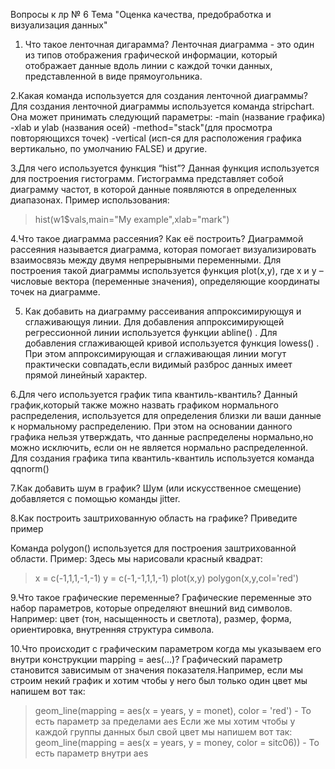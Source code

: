 Вопросы к лр № 6
Тема "Оценка качества, предобработка и визуализация данных"

1. Что такое ленточная дигарамма? 
Ленточная диаграмма - это один из типов отображения графической информации,
который отображает данные  вдоль линии с каждой точки данных, представленной в виде прямоугольника.

2.Какая команда используется для создания ленточной диаграммы?
Для создания ленточной диаграммы используется команда stripchart.
Она может принимать следующий параметры:
-main (название графика)
-xlab и уlab (названия осей)
-method="stack"(для просмотра повторяющихся точек)
-vertical (исп-ся для расположения графика вертикально, по умолчанию FALSE)
и другие.

3.Для чего используется функция “hist”?
Данная функция используется для построения гистограмм.
Гистограмма представляет собой диаграмму частот, в которой данные появляются в определенных диапазонах.
Пример использования: 
> hist(w1$vals,main="My example",xlab="mark")

4.Что такое диаграмма рассеяния? Как её построить?
Диаграммой рассеяния называется диаграмма, которая помогает визуализировать взаимосвязь между двумя непрерывными переменными. 
Для построения такой диаграммы используется функция plot(x,y), где x и y – числовые вектора (переменные значения), определяющие
координаты точек на диаграмме.

5. Как добавить на диаграмму рассеивания аппроксимирующуя и сглаживающуя линии.
Для добавления аппроксимирующей регрессионной линии используется функции abline() .
Для добавления сглаживающей кривой используется функция  lowess() .
При этом  аппроксимирующая и сглаживающая линии могут практически совпадать,если видимый разброс данных имеет прямой линейный характер.

6.Для чего используется график типа квантиль-квантиль?
Данный график,который также можно назвать графиком нормального распределения, используется для  определения близки ли ваши данные
к нормальному распределению. При этом на основании данного графика нельзя утверждать, что данные распределены нормально,но можно
исключить, если он не является нормально распределенной. 
Для создания графика типа квантиль-квантиль используется команда qqnorm()

7.Как добавить шум в график?
Шум  (или искусственное смещение) добавляется с помощью команды  jitter.

8.Как построить заштрихованную область на графике? Приведите пример

Команда polygon() используется для построения заштрихованной области. Пример:
Здесь мы нарисовали красный квадрат:
>x = c(-1,1,1,-1,-1)
> y = c(-1,-1,1,1,-1)
> plot(x,y)
> polygon(x,y,col='red')

9.Что такое графические переменные?
Графические переменные это набор параметров, которые определяют внешний вид символов. 
Например: цвет (тон, насыщенность и светлота), размер, форма, ориентировка, внутренняя структура символа.

10.Что происходит с графическим параметром когда мы указываем его внутри конструкции mapping = aes(...)?
Графический параметр становится зависимым от значения показателя.Например,
если мы строим некий график и хотим чтобы у него был только один цвет мы напишем вот так:
>geom_line(mapping = aes(x = years, y = monet), color = 'red') - То есть параметр за пределами aes
Если же мы хотим чтобы у каждой группы данных был свой цвет мы напишем вот так:
>geom_line(mapping = aes(x = years, y = money, color = sitc06)) - То есть параметр внутри aes








